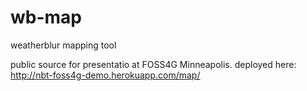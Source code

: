 wb-map
======
weatherblur mapping tool

public source for presentatio at FOSS4G Minneapolis. deployed here: http://nbt-foss4g-demo.herokuapp.com/map/
